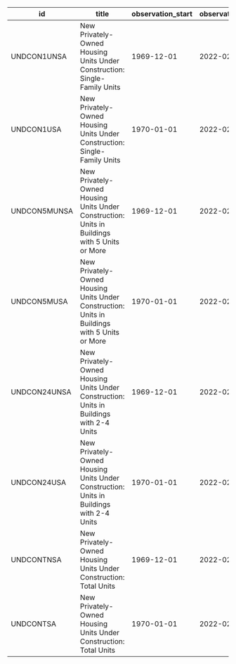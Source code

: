 | id           | title                                                                                         | observation_start   | observation_end   |
|--------------|-----------------------------------------------------------------------------------------------|---------------------|-------------------|
| UNDCON1UNSA  | New Privately-Owned Housing Units Under Construction: Single-Family Units                     | 1969-12-01          | 2022-02-01        |
| UNDCON1USA   | New Privately-Owned Housing Units Under Construction: Single-Family Units                     | 1970-01-01          | 2022-02-01        |
| UNDCON5MUNSA | New Privately-Owned Housing Units Under Construction: Units in Buildings with 5 Units or More | 1969-12-01          | 2022-02-01        |
| UNDCON5MUSA  | New Privately-Owned Housing Units Under Construction: Units in Buildings with 5 Units or More | 1970-01-01          | 2022-02-01        |
| UNDCON24UNSA | New Privately-Owned Housing Units Under Construction: Units in Buildings with 2-4 Units       | 1969-12-01          | 2022-02-01        |
| UNDCON24USA  | New Privately-Owned Housing Units Under Construction: Units in Buildings with 2-4 Units       | 1970-01-01          | 2022-02-01        |
| UNDCONTNSA   | New Privately-Owned Housing Units Under Construction: Total Units                             | 1969-12-01          | 2022-02-01        |
| UNDCONTSA    | New Privately-Owned Housing Units Under Construction: Total Units                             | 1970-01-01          | 2022-02-01        |